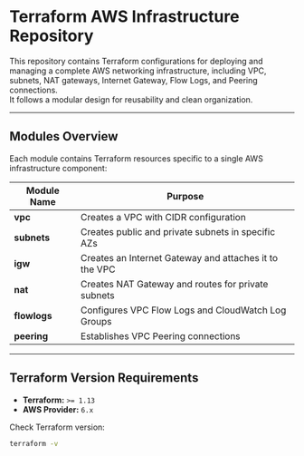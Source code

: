 # Terraform AWS Infrastructure Repository

This repository contains Terraform configurations for deploying and managing a complete AWS networking infrastructure, including VPC, subnets, NAT gateways, Internet Gateway, Flow Logs, and Peering connections.  
It follows a modular design for reusability and clean organization.

---

## Modules Overview

Each module contains Terraform resources specific to a single AWS infrastructure component:

| Module Name  | Purpose                                                |
| ------------ | ------------------------------------------------------ |
| **vpc**      | Creates a VPC with CIDR configuration                  |
| **subnets**  | Creates public and private subnets in specific AZs     |
| **igw**      | Creates an Internet Gateway and attaches it to the VPC |
| **nat**      | Creates NAT Gateway and routes for private subnets     |
| **flowlogs** | Configures VPC Flow Logs and CloudWatch Log Groups     |
| **peering**  | Establishes VPC Peering connections                    |

---

## Terraform Version Requirements

- **Terraform:** `>= 1.13`
- **AWS Provider:** `6.x`

Check Terraform version:

```bash
terraform -v


```
